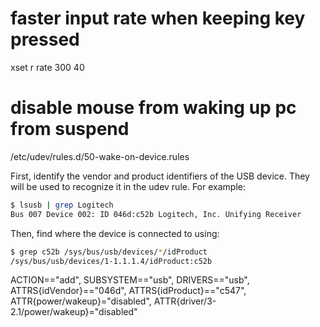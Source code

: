 # faster input rate when keeping key pressed
xset r rate 300 40


# disable mouse from waking up pc from suspend
/etc/udev/rules.d/50-wake-on-device.rules

First, identify the vendor and product identifiers of the USB device. They will be used to recognize it in the udev rule. For example:
```bash
$ lsusb | grep Logitech
Bus 007 Device 002: ID 046d:c52b Logitech, Inc. Unifying Receiver
```

Then, find where the device is connected to using:
```bash
$ grep c52b /sys/bus/usb/devices/*/idProduct
/sys/bus/usb/devices/1-1.1.1.4/idProduct:c52b
```

ACTION=="add", SUBSYSTEM=="usb", DRIVERS=="usb", ATTRS{idVendor}=="046d", ATTRS{idProduct}=="c547", ATTR{power/wakeup}="disabled", ATTR{driver/3-2.1/power/wakeup}="disabled"
